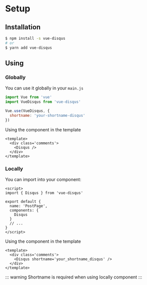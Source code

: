 # Setup

## Installation

```bash
$ npm install -s vue-disqus
# or
$ yarn add vue-disqus
```

## Using

### Globally
You can use it globally in your `main.js`

```js
import Vue from 'vue'
import VueDisqus from 'vue-disqus'

Vue.use(VueDisqus, {
  shortname: 'your-shortname-disqus'
})
```

Using the component in the template

```vue
<template>
  <div class='comments'>
    <Disqus />
  </div>
</template>
```

### Locally

You can import into your component:

```vue
<script>
import { Disqus } from 'vue-disqus'

export default {
  name: 'PostPage',
  components: {
    Disqus
  }
  // ...
}
</script>
```

Using the component in the template

```vue
<template>
  <div class='comments'>
    <Disqus shortname='your_shortname_disqus' />
  </div>
</template>
```

::: warning
Shortname is required when using locally component
:::
